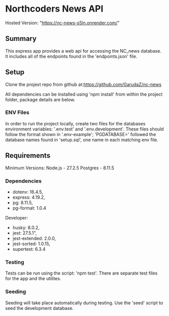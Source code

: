 # Northcoders News API

Hosted Version: "https://nc-news-s5ln.onrender.com/"

## Summary

This express app provides a web api for accessing the NC_news database. It includes all of the endpoints found in the 'endpoints.json' file.

## Setup

Clone the projext repo from github at:https://github.com/GarudaZ/nc-news

All dependencies can be installed using 'npm install' from within the project folder, package details are below.

### ENV Files

In order to run the project locally, create two files for the databases environment variables: '.env.test' and '.env.development'.
These files should follow the format shown in '.env-example'; 'PGDATABASE=' followed the database names found in 'setup.sql', one name in each matching env file.

## Requirements

Minimum Versions:
Node.js - 27.2.5
Postgres - 8.11.5

### Dependencies

- dotenv: 16.4.5,
- express: 4.19.2,
- pg: 8.11.5,
- pg-format: 1.0.4

Developer:

- husky: 8.0.2,
- jest: 27.5.1",
- jest-extended: 2.0.0,
- jest-sorted: 1.0.15,
- supertest: 6.3.4

### Testing

Tests can be run using the script: 'npm test'. There are separate test files for the app and the utilites.

### Seeding

Seeding will take place automatically during testing. Use the 'seed' script to seed the development database.
